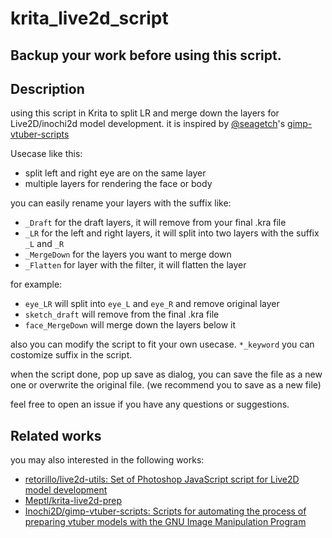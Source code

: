 # krita_live2d_script

## **Backup your work before using this script.**

## Description
using this script in Krita to split LR and merge down the layers for Live2D/inochi2d model development.
it is inspired by [@seagetch](https://github.com/seagetch)'s [gimp-vtuber-scripts](https://github.com/Inochi2D/gimp-vtuber-scripts)

Usecase like this:
- split left and right eye are on the same layer
- multiple layers for rendering the face or body

you can easily rename your layers with the suffix like:
- `_Draft` for the draft layers, it will remove from your final .kra file
- `_LR` for the left and right layers, it will split into two layers with the suffix `_L` and `_R`
- `_MergeDown` for the layers you want to merge down
- `_Flatten` for layer with the filter, it will flatten the layer

for example:
- `eye_LR` will split into `eye_L` and `eye_R` and remove original layer
- `sketch_draft` will remove from the final .kra file
- `face_MergeDown` will merge down the layers below it

also you can modify the script to fit your own usecase. `*_keyword` you can costomize suffix in the script.

when the script done, pop up save as dialog, you can save the file as a new one or overwrite the original file. (we recommend you to save as a new file)

feel free to open an issue if you have any questions or suggestions.

## Related works
you may also interested in the following works:

- [retorillo/live2d-utils: Set of Photoshop JavaScript script for Live2D model development](https://github.com/retorillo/live2d-utils)
- [Meptl/krita-live2d-prep](https://github.com/Meptl/krita-live2d-prep)
- [Inochi2D/gimp-vtuber-scripts: Scripts for automating the process of preparing vtuber models with the GNU Image Manipulation Program](https://github.com/Inochi2D/gimp-vtuber-scripts/tree/main)